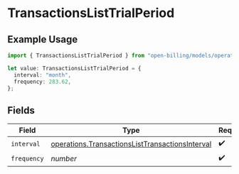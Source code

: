 # TransactionsListTrialPeriod

## Example Usage

```typescript
import { TransactionsListTrialPeriod } from "open-billing/models/operations";

let value: TransactionsListTrialPeriod = {
  interval: "month",
  frequency: 283.62,
};
```

## Fields

| Field                                                                                                              | Type                                                                                                               | Required                                                                                                           | Description                                                                                                        |
| ------------------------------------------------------------------------------------------------------------------ | ------------------------------------------------------------------------------------------------------------------ | ------------------------------------------------------------------------------------------------------------------ | ------------------------------------------------------------------------------------------------------------------ |
| `interval`                                                                                                         | [operations.TransactionsListTransactionsInterval](../../models/operations/transactionslisttransactionsinterval.md) | :heavy_check_mark:                                                                                                 | N/A                                                                                                                |
| `frequency`                                                                                                        | *number*                                                                                                           | :heavy_check_mark:                                                                                                 | N/A                                                                                                                |